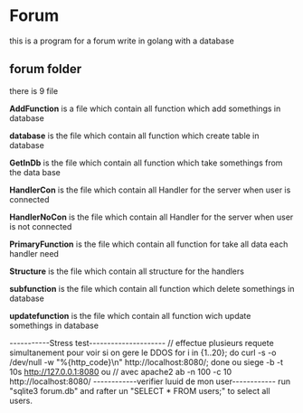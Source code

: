 # Forum

this is a program for a forum write in golang with a database

## forum folder

there is 9 file 

**AddFunction** is a file which contain all function which add somethings in database

**database** is the file which contain all function which create table in database 

**GetInDb** is the file which contain all function which take somethings from the data base

**HandlerCon** is the file which contain all Handler for the server when user is connected

**HandlerNoCon** is the file which contain all Handler for the server when user is not connected

**PrimaryFunction** is the file which contain all function for take all data each handler need

**Structure** is the file which contain all structure for the handlers 

**subfunction** is the file which contain all function which delete somethings in database

**updatefunction** is the file which contain all function wich update somethings in database

-----------Stress test---------------------
// effectue plusieurs requete simultanement pour voir si on gere le DDOS
for i in {1..20}; do curl -s -o /dev/null -w "%{http_code}\n" http://localhost:8080/; done
ou
siege -b -t 10s http://127.0.0.1:8080
ou 
// avec apache2
ab -n 100 -c 10 http://localhost:8080/
------------verifier luuid de mon user------------
run "sqlite3 forum.db" and rafter un "SELECT * FROM users;" to select all users.